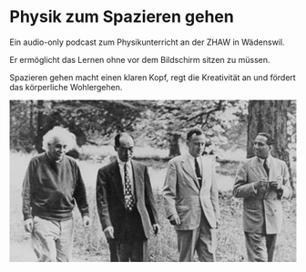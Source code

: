 # Physik zum Spazieren gehen

Ein audio-only podcast zum Physikunterricht an der ZHAW in Wädenswil. 

Er ermöglicht das Lernen ohne vor dem Bildschirm sitzen zu müssen.

Spazieren gehen macht einen klaren Kopf, regt die Kreativität an und fördert das körperliche Wohlergehen. 

![image](img/Physiker_Spaziergang.jpg)
